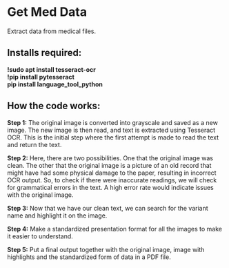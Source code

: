 # Get Med Data
Extract data from medical files.

## Installs required:
**!sudo apt install tesseract-ocr** \
**!pip install pytesseract** \
**pip install language_tool_python**

## How the code works:

**Step 1:** The original image is converted into grayscale and saved as a new image. The new image is then read, and text is extracted using Tesseract OCR. This is the initial step where the first attempt is made to read the text and return the text.

**Step 2:** Here, there are two possibilities. One that the original image was clean. The other that the original image is a picture of an old record that might have had some physical damage to the paper, resulting in incorrect OCR output. So, to check if there were inaccurate readings, we will check for grammatical errors in the text. A high error rate would indicate issues with the original image. 

**Step 3:** Now that we have our clean text, we can search for the variant name and highlight it on the image. 

**Step 4:** Make a standardized presentation format for all the images to make it easier to understand.

**Step 5:** Put a final output together with the original image, image with highlights and the standardized form of data in a PDF file.
